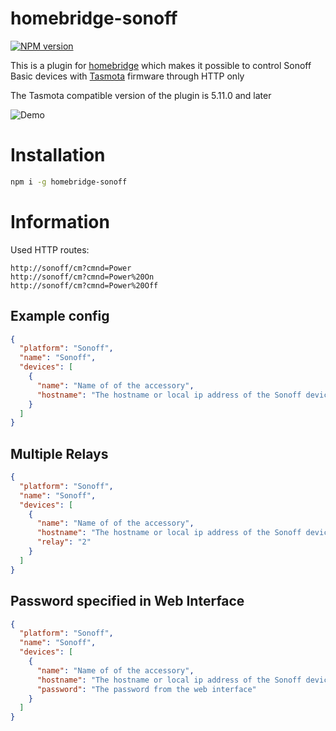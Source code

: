# homebridge-sonoff

[![NPM version][npm-image]][npm-url]

[npm-image]: https://img.shields.io/npm/v/homebridge-sonoff.svg
[npm-url]: https://www.npmjs.com/package/homebridge-sonoff

This is a plugin for [homebridge](https://github.com/nfarina/homebridge) which makes it possible to control Sonoff Basic devices with [Tasmota](https://github.com/arendst/Sonoff-Tasmota) firmware through HTTP only

The Tasmota compatible version of the plugin is 5.11.0 and later

![Demo](https://user-images.githubusercontent.com/13570439/43205164-09e198e8-9023-11e8-9e2d-22b4883ce28e.gif)

# Installation
```bash
npm i -g homebridge-sonoff
```

# Information
Used HTTP routes:
```
http://sonoff/cm?cmnd=Power
http://sonoff/cm?cmnd=Power%20On
http://sonoff/cm?cmnd=Power%20Off
```

## Example config

```json
{
  "platform": "Sonoff",
  "name": "Sonoff",
  "devices": [
    {
      "name": "Name of of the accessory",
      "hostname": "The hostname or local ip address of the Sonoff device"
    }
  ]
}
```

## Multiple Relays

```json
{
  "platform": "Sonoff",
  "name": "Sonoff",
  "devices": [
    {
      "name": "Name of of the accessory",
      "hostname": "The hostname or local ip address of the Sonoff device",
      "relay": "2"
    }
  ]
}
```

## Password specified in Web Interface

```json
{
  "platform": "Sonoff",
  "name": "Sonoff",
  "devices": [
    {
      "name": "Name of of the accessory",
      "hostname": "The hostname or local ip address of the Sonoff device",
      "password": "The password from the web interface"
    }
  ]
}
```
